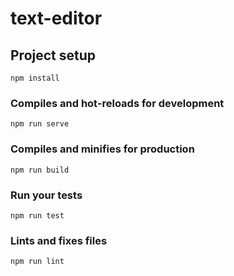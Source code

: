 # text-editor

## Project setup
```
npm install
```

### Compiles and hot-reloads for development
```
npm run serve
```

### Compiles and minifies for production
```
npm run build
```


### Run your tests
```
npm run test 
```

### Lints and fixes files
```
npm run lint
```

